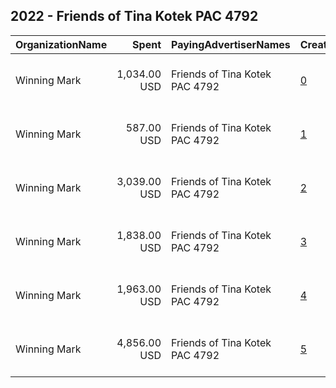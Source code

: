 ## 2022 - Friends of Tina Kotek PAC 4792 
|OrganizationName|Spent|PayingAdvertiserNames|CreativeUrls|Impressions|Genders|AgeBrackets|CountryCodes|BillingAddresses|CandidateBallotInformation|
|:---|---:|:---|:---|---:|:---|:---|:---|:---|:---|
|Winning Mark|1,034.00 USD|Friends of Tina Kotek PAC 4792|[0](https://www.snap.com/political-ads/asset/476591dcab9df9744ae80af9e9e0bd25e6ca132c3f919e667a01729ce23b8bdf?mediaType=mp4)|142,332|MALE|18+|united states|"1220 SW Morrison St Suite 910,,Portland ,97205,US"|Tina Kotek|
|Winning Mark|587.00 USD|Friends of Tina Kotek PAC 4792|[1](https://www.snap.com/political-ads/asset/9e1ffd990c95faaee41d140b4248a99b86979e4d1ead09459a81eef33db7bd2b?mediaType=mp4)|63,992|MALE|18+|united states|"1220 SW Morrison St Suite 910,,Portland ,97205,US"|Tina Kotek|
|Winning Mark|3,039.00 USD|Friends of Tina Kotek PAC 4792|[2](https://www.snap.com/political-ads/asset/0fa2c523444b2d054e97d79eaccc20554232d01e560c6531ff88f8efac4fd039?mediaType=mp4)|263,510|MALE|18+|united states|"1220 SW Morrison St Suite 910,,Portland ,97205,US"|Tina Kotek|
|Winning Mark|1,838.00 USD|Friends of Tina Kotek PAC 4792|[3](https://www.snap.com/political-ads/asset/a89ea2cac88d8af05d5f0b4046f7ff221b7b6d15c66323dcab5b686cff72886b?mediaType=mp4)|245,602|FEMALE|18+|united states|"1220 SW Morrison St Suite 910,,Portland ,97205,US"|Tina Kotek|
|Winning Mark|1,963.00 USD|Friends of Tina Kotek PAC 4792|[4](https://www.snap.com/political-ads/asset/0fa2c523444b2d054e97d79eaccc20554232d01e560c6531ff88f8efac4fd039?mediaType=mp4)|282,326|FEMALE|18+|united states|"1220 SW Morrison St Suite 910,,Portland ,97205,US"|Tina Kotek|
|Winning Mark|4,856.00 USD|Friends of Tina Kotek PAC 4792|[5](https://www.snap.com/political-ads/asset/476591dcab9df9744ae80af9e9e0bd25e6ca132c3f919e667a01729ce23b8bdf?mediaType=mp4)|681,269|FEMALE|18+|united states|"1220 SW Morrison St Suite 910,,Portland ,97205,US"|Tina Kotek|
